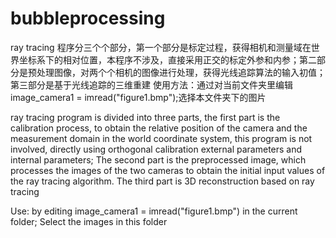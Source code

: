 # bubbleprocessing
ray tracing 程序分三个个部分，第一个部分是标定过程，获得相机和测量域在世界坐标系下的相对位置，本程序不涉及，直接采用正交的标定外参和内参；第二部分是预处理图像，对两个个相机的图像进行处理，获得光线追踪算法的输入初值；第三部分是基于光线追踪的三维重建 
使用方法：通过对当前文件夹里编辑image_camera1 = imread("figure1.bmp");选择本文件夹下的图片

ray tracing program is divided into three parts, the first part is the calibration process, to obtain the relative position of the camera and the measurement domain in the world coordinate system, this program is not involved, directly using orthogonal calibration external parameters and internal parameters; The second part is the preprocessed image, which processes the images of the two cameras to obtain the initial input values of the ray tracing algorithm. The third part is 3D reconstruction based on ray tracing

Use: by editing image_camera1 = imread("figure1.bmp") in the current folder; Select the images in this folder
